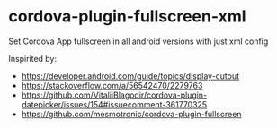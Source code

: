 # cordova-plugin-fullscreen-xml

Set Cordova App fullscreen in all android versions with just xml config

Inspirited by:

- https://developer.android.com/guide/topics/display-cutout
- https://stackoverflow.com/a/56542470/2279763
- https://github.com/VitaliiBlagodir/cordova-plugin-datepicker/issues/154#issuecomment-361770325
- https://github.com/mesmotronic/cordova-plugin-fullscreen
